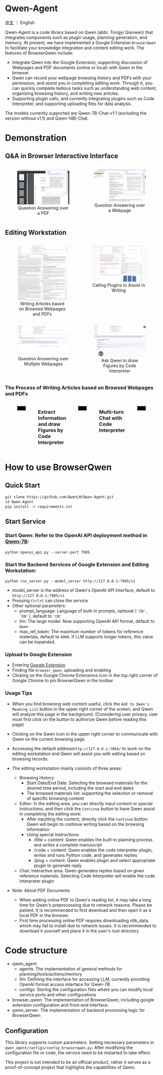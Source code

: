 # Qwen-Agent
[中文](./README_CN.md) ｜ English

Qwen-Agent is a code library based on Qwen (abbr. Tongyi Qianwen) that integrates components such as plugin usage, planning generation, and memory. At present, we have implemented a Google Extension ```BrowserQwen``` to facilitate your knowledge integration and content editing work. The features of BrowserQwen include:

- Integrate Qwen into the Google Extension, supporting discussion of Webpages and PDF documents (online or local) with Qwen in the browser.
- Qwen can record your webpage browsing history and PDFs with your permission, and assist you in completing editing work. Through it, you can quickly complete tedious tasks such as understanding web content, organizing browsing history, and writing new articles.
- Supporting plugin calls, and currently integrating plugins such as Code Interpreter, and supporting uploading files for data analysis.

The models currently supported are Qwen-7B-Chat-v1.1 (excluding the version without v1.1) and Qwen-14B-Chat.

# Demonstration
## Q&A in Browser Interactive Interface

<div style="display:flex;">
    <figure style="width:45%;">
        <img src="assets/screenshot-pdf-qa.png" alt="paper-attention-qa">
        <figcaption style="text-align:center;">Question Answering over a PDF</figcaption>
    </figure>
    <figure style="width:45%;">
        <img src="assets/screenshot-web-qa.png" alt="paper-attention-qa">
        <figcaption style="text-align:center;">Question Answering over a Webpage</figcaption>
    </figure>
</div>

## Editing Workstation
<div style="display:flex;">
    <figure>
        <img src="assets/screenshot-writing.png" alt="paper-attention-qa">
        <figcaption style="text-align:center;">Writing Articles based on Browsed Webpages and PDFs</figcaption>
    </figure>
    <figure>
        <img src="assets/screenshot-editor-movie.png" alt="paper-attention-qa">
        <figcaption style="text-align:center;">Calling Plugins to Assist in Writing</figcaption>
    </figure>
</div>

<div style="display:flex;">
    <figure>
        <img src="assets/screenshot-multi-web-qa.png" alt="paper-attention-qa">
        <figcaption style="text-align:center;">Question Answering over Multiple Webpages</figcaption>
    </figure>
    <figure>
        <img src="assets/screenshot-ci.png" alt="paper-attention-qa">
        <figcaption style="text-align:center;">Ask Qwen to draw Figures by Code Interpreter</figcaption>
    </figure>
</div>

### The Process of Writing Articles based on Browsed Webpages and PDFs
<div style="display:flex;">
<figure>
    <video controls width="100%" height="auto">
        <source src="https://qianwen-res.oss-cn-beijing.aliyuncs.com/assets/qwen_agent/showcase_write_article_based_on_webpages_and_pdfs.mp4" type="video/mp4">
    Your browser does not support the video tag.
    </video>
</figure>

### Extract Information and draw Figures by Code Interpreter
<figure>
    <video controls width="100%" height="auto">
        <source src="https://qianwen-res.oss-cn-beijing.aliyuncs.com/assets/qwen_agent/showcase_chat_with_docs_and_code_interpreter.mp4" type="video/mp4">
    Your browser does not support the video tag.
    </video>
</figure>

### Multi-turn Chat with Code Interpreter
<figure>
    <video controls width="100%" height="auto">
        <source src="https://qianwen-res.oss-cn-beijing.aliyuncs.com/assets/qwen_agent/showcase_code_interpreter_multi_turn_chat.mp4" type="video/mp4">
    Your browser does not support the video tag.
    </video>
</figure>
</div>

# How to use BrowserQwen

## Quick Start
```
git clone https://github.com/QwenLM/Qwen-Agent.git
cd Qwen-Agent
pip install -r requirements.txt
```

## Start Service
### Start Qwen: Refer to the OpenAI API deployment method in [Qwen-7B](https://github.com/QwenLM/Qwen-7B/blob/main/README.md#api):

```
python openai_api.py --server-port 7905
```

### Start the Backend Services of Google Extension and Editing Workstation:
```
python run_server.py --model_server http://127.0.0.1:7905/v1
```
- model_server is the address of Qwen's OpenAI API Interface, default to ```http://127.0.0.1:7905/v1```
- Pressing ```Ctrl+C``` can close the service
- Other optional parameters:
    - prompt_language: Language of built-in prompts, optional ```['CN', 'EN']```, default to ```'CN'```
    - llm: The large model. Now supporting OpenAI API format, default to ```Qwen```
    - max_ref_token: The maximum number of tokens for reference materials, default to ```4000```. If LLM supports longer tokens, this value can be expanded.


### Upload to Google Extension
- Entering [Google Extension](chrome://extensions/)
- Finding file ```browser_qwen```, uploading and enabling
- Clicking on the Google Chrome Extensions icon in the top right corner of Google Chrome to pin BrowserQwen in the toolbar

### Usage Tips
- When you find browsing web content useful, click the ```Add to Qwen's Reading List``` button in the upper right corner of the screen, and Qwen will analyze this page in the background. (Considering user privacy, user must first click on the button to authorize Qwen before reading this page)
- Clicking on the Qwen icon in the upper right corner to communicate with Qwen on the current browsing page.
- Accessing the default address```http://127.0.0.1:7864/``` to work on the editing workstation and Qwen will assist you with editing based on browsing records.

- The editing workstation mainly consists of three areas:
    - Browsing History:
        - Start Date/End Date: Selecting the browsed materials for the desired time period, including the start and end dates
        - The browsed materials list: supporting the selection or removal of specific browsing content
    - Editor: In the editing area, you can directly input content or special instructions, and then click the ```Continue``` button to have Qwen assist in completing the editing work:
        - After inputting the content, directly click the ```Continue``` button: Qwen will begin to continue writing based on the browsing information
        - Using special instructions:
            - /title + content: Qwen enables the built-in planning process and writes a complete manuscript
            - /code + content: Qwen enables the code interpreter plugin, writes and runs Python code, and generates replies
            - /plug + content: Qwen enables plugin and select appropriate plugin to generate reply
    - Chat: Interactive area. Qwen generates replies based on given reference materials. Selecting Code Interpreter will enable the code interpreter plugin

- Note: About PDF Documents
    - When adding online PDF to Qwen's reading list, it may take a long time for Qwen's preprocessing due to network reasons. Please be patient. It is recommended to first download and then open it as a local PDF in the browser.
    - First time processing online PDF requires downloading nltk_data, which may fail to install due to network issues. It is recommended to download it yourself and place it in the user's root directory

# Code structure

- qwen_agent
    - agents: The implementation of general methods for planning/tools/actions/memory
    - llm: Defining the interface for accessing LLM, currently providing OpenAI format access interface for Qwen-7B
    - configs: Storing the configuration files where you can modify local service ports and other configurations
- browser_qwen: The implementation of BrowserQwen, including google extension configuration and front-end interface.
- qwen_server: The implementation of backend processing logic for BrowserQwen

## Configuration
This library supports custom parameters. Setting necessary parameters in ```qwen_agent/configs/config_browserqwen.py```. After modifying the configuration file or code, the service need to be restarted to take effect.

This project is not intended to be an official product, rather it serves as a proof-of-concept project that highlights the capabilities of Qwen.
